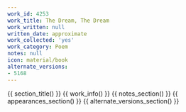 ```yaml
---
work_id: 4253
work_title: The Dream, The Dream
work_written: null
written_date: approximate
work_collected: 'yes'
work_category: Poem
notes: null
icon: material/book
alternate_versions:
- 5168
---
```


{{ section_title() }}
{{ work_info() }}
{{ notes_section() }}
{{ appearances_section() }}
{{ alternate_versions_section() }}